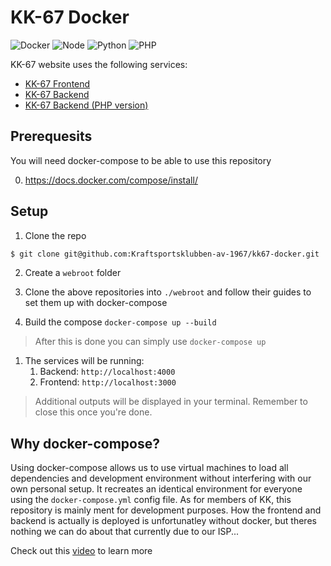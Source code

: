 # KK-67 Docker

![Docker](https://img.shields.io/badge/Docker-2CA5E0?style=for-the-badge&logo=docker&logoColor=white)
![Node](https://img.shields.io/badge/Node.js-339933?style=for-the-badge&logo=nodedotjs&logoColor=white)
![Python](https://img.shields.io/badge/Python-3776AB?style=for-the-badge&logo=python&logoColor=white)
![PHP](https://img.shields.io/badge/php-%23777BB4.svg?style=for-the-badge&logo=php&logoColor=white)

KK-67 website uses the following services:

- [KK-67 Frontend](https://github.com/Kraftsportsklubben-av-1967/kk67-frontend)
- [KK-67 Backend](https://github.com/Kraftsportsklubben-av-1967/kk67-backend)
- [KK-67 Backend (PHP version)](https://github.com/Kraftsportsklubben-av-1967/kk67-backend-php)


## Prerequesits

You will need docker-compose to be able to use this repository

0. https://docs.docker.com/compose/install/

## Setup

1. Clone the repo

```sh
$ git clone git@github.com:Kraftsportsklubben-av-1967/kk67-docker.git
```

2. Create a `webroot` folder

3. Clone the above repositories into `./webroot` and follow their guides to set them up with docker-compose

4. Build the compose `docker-compose up --build`

> After this is done you can simply use `docker-compose up`

1. The services will be running:
   1. Backend: `http://localhost:4000`
   2. Frontend: `http://localhost:3000`

> Additional outputs will be displayed in your terminal. Remember to close this once you're done.

## Why docker-compose?

Using docker-compose allows us to use virtual machines to load all dependencies and development environment without interfering with our own personal setup. It recreates an identical environment for everyone using the `docker-compose.yml` config file. As for members of KK, this repository is mainly ment for development purposes. How the frontend and backend is actually is deployed is unfortunatley without docker, but theres nothing we can do about that currently due to our ISP...

Check out this [video](https://www.youtube.com/watch?v=Gjnup-PuquQ&ab_channel=Fireship) to learn more
